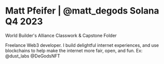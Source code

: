 # Matt Pfeifer | @matt_degods Solana Q4 2023

World Builder's Alliance Classwork & Capstone Folder 

Freelance Web3 developer. I build delightful internet experiences, and use blockchains to help make the internet more fair, open, and fun. 
Ex: @dust_labs @DeGodsNFT
